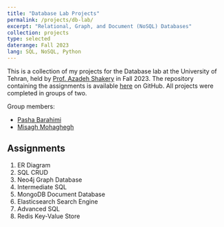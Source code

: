 ```yaml
---
title: "Database Lab Projects"
permalink: /projects/db-lab/
excerpt: "Relational, Graph, and Document (NoSQL) Databases"
collection: projects
type: selected
daterange: Fall 2023
lang: SQL, NoSQL, Python
---
```


This is a collection of my projects for the Database lab at the University of Tehran, held by [Prof. Azadeh Shakery](https://scholar.google.com/citations?user=E-QpN74AAAAJ&hl=en) in Fall 2023. The repository containing the assignments is available [here](https://github.com/PashaBarahimi/Database-Lab-Projects) on GitHub. All projects were completed in groups of two.

Group members:

- [Pasha Barahimi](https://github.com/PashaBarahimi)
- [Misagh Mohaghegh](https://github.com/MisaghM)

## Assignments

1. ER Diagram
2. SQL CRUD
3. Neo4j Graph Database
4. Intermediate SQL
5. MongoDB Document Database
6. Elasticsearch Search Engine
7. Advanced SQL
8. Redis Key-Value Store
